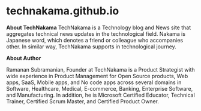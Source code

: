 # technakama.github.io

**About TechNakama**
TechNakama is a Technology blog and News site that aggregates technical news updates in the technological field. Nakama is Japanese word, which denotes a friend or colleague who accompanies other. In similar way, TechNakama supports in technological journey.

**About Author**

Ramanan Subramanian, Founder at TechNakama is a Product Strategist with wide experience in Product Management for Open Source products, Web apps, SaaS, Mobile apps, and No code apps across several domains in Software, Healthcare, Medical, E-commerce, Banking, Enterprise Software, and Manufacturing. In addition, he is Microsoft Certified Educator, Technical Trainer, Certified Scrum Master, and Certified Product Owner.

